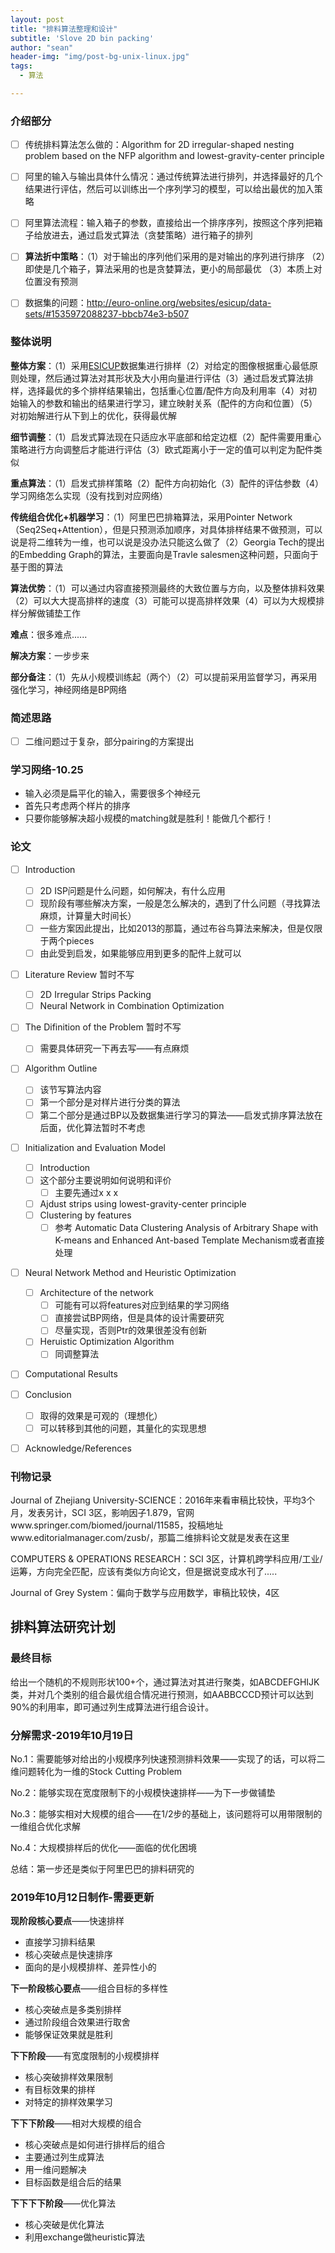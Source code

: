 ```yaml
---
layout: post
title: "排料算法整理和设计"
subtitle: 'Slove 2D bin packing'
author: "sean"
header-img: "img/post-bg-unix-linux.jpg"
tags:
  - 算法

---
```




### 介绍部分

- [ ]  传统排料算法怎么做的：Algorithm for 2D irregular-shaped nesting problem based on the NFP algorithm and lowest-gravity-center principle
- [ ]  阿里的输入与输出具体什么情况：通过传统算法进行排列，并选择最好的几个结果进行评估，然后可以训练出一个序列学习的模型，可以给出最优的加入策略
- [ ]  阿里算法流程：输入箱子的参数，直接给出一个排序序列，按照这个序列把箱子给放进去，通过启发式算法（贪婪策略）进行箱子的排列
- [ ]  **算法折中策略**：（1）对于输出的序列他们采用的是对输出的序列进行排序 （2）即使是几个箱子，算法采用的也是贪婪算法，更小的局部最优 （3）本质上对位置没有预测
- [ ]  数据集的问题：http://euro-online.org/websites/esicup/data-sets/#1535972088237-bbcb74e3-b507



### 整体说明

**整体方案**：（1）采用[ESICUP](https://www.euro-online.org/websites/esicup/data-sets/#1535972088237-bbcb74e3-b507)数据集进行排样（2）对给定的图像根据重心最低原则处理，然后通过算法对其形状及大小用向量进行评估（3）通过启发式算法排样，选择最优的多个排样结果输出，包括重心位置/配件方向及利用率（4）对初始输入的参数和输出的结果进行学习，建立映射关系（配件的方向和位置）（5）对初始解进行从下到上的优化，获得最优解

**细节调整**：（1）启发式算法现在只适应水平底部和给定边框（2）配件需要用重心策略进行方向调整后才能进行评估（3）欧式距离小于一定的值可以判定为配件类似

**重点算法**：（1）启发式排样策略（2）配件方向初始化（3）配件的评估参数（4）学习网络怎么实现（没有找到对应网络）

**传统组合优化+机器学习**：（1）阿里巴巴排箱算法，采用Pointer Network（Seq2Seq+Attention），但是只预测添加顺序，对具体排样结果不做预测，可以说是将二维转为一维，也可以说是没办法只能这么做了（2）Georgia Tech的提出的Embedding Graph的算法，主要面向是Travle salesmen这种问题，只面向于基于图的算法 

**算法优势**：（1）可以通过内容直接预测最终的大致位置与方向，以及整体排料效果（2）可以大大提高排样的速度（3）可能可以提高排样效果（4）可以为大规模排样分解做铺垫工作

**难点**：很多难点......

**解决方案**：一步步来

**部分备注**：（1）先从小规模训练起（两个）（2）可以提前采用监督学习，再采用强化学习，神经网络是BP网络



### 简述思路

- [ ] 二维问题过于复杂，部分pairing的方案提出



### 学习网络-10.25

- 输入必须是扁平化的输入，需要很多个神经元
- 首先只考虑两个样片的排序
- 只要你能够解决超小规模的matching就是胜利！能做几个都行！



### 论文

- [ ] Introduction

  - [ ] 2D ISP问题是什么问题，如何解决，有什么应用
  - [ ] 现阶段有哪些解决方案，一般是怎么解决的，遇到了什么问题（寻找算法麻烦，计算量大时间长）
  - [ ] 一些方案因此提出，比如2013的那篇，通过布谷鸟算法来解决，但是仅限于两个pieces
  - [ ] 由此受到启发，如果能够应用到更多的配件上就可以
- [ ] Literature Review 暂时不写

  - [ ] 2D Irregular Strips Packing
  - [ ] Neural Network in Combination Optimization
- [ ] The Difinition of the Problem 暂时不写
  - [ ] 需要具体研究一下再去写——有点麻烦
- [ ] Algorithm Outline
  - [ ] 该节写算法内容
  - [ ] 第一个部分是对样片进行分类的算法
  - [ ] 第二个部分是通过BP以及数据集进行学习的算法——启发式排序算法放在后面，优化算法暂时不考虑
- [ ] Initialization and Evaluation Model
  - [ ] Introduction
  - [ ] 这个部分主要说明如何说明和评价
    - [ ] 主要先通过x x x
  - [ ] Ajdust strips using lowest-gravity-center principle 
  - [ ] Clustering by features
    - [ ] 参考 Automatic Data Clustering Analysis of Arbitrary Shape with K-means and Enhanced Ant-based Template Mechanism或者直接处理
- [ ] Neural Network Method and Heuristic Optimization

  - [ ] Architecture of the network
    - [ ] 可能有可以将features对应到结果的学习网络
    - [ ] 直接尝试BP网络，但是具体的设计需要研究
    - [ ] 尽量实现，否则Ptr的效果很差没有创新

  - [ ] Heruistic Optimization Algorithm
    - [ ] 同调整算法
- [ ] Computational Results
- [ ] Conclusion
  - [ ] 取得的效果是可观的（理想化）
  - [ ] 可以转移到其他的问题，其量化的实现思想
- [ ] Acknowledge/References



### 刊物记录

Journal of Zhejiang University-SCIENCE：2016年来看审稿比较快，平均3个月，发表另计，SCI 3区，影响因子1.879，官网www.springer.com/biomed/journal/11585，投稿地址www.editorialmanager.com/zusb/，那篇二维排料论文就是发表在这里

COMPUTERS & OPERATIONS RESEARCH：SCI 3区，计算机跨学科应用/工业/运筹，方向完全匹配，应该有类似方向论文，但是据说变成水刊了.....

Journal of Grey System：偏向于数学与应用数学，审稿比较快，4区



## 排料算法研究计划

### 最终目标

给出一个随机的不规则形状100+个，通过算法对其进行聚类，如ABCDEFGHIJK类，并对几个类别的组合最优组合情况进行预测，如AABBCCCD预计可以达到90%的利用率，即可通过列生成算法进行组合设计。

### 分解需求-2019年10月19日

No.1：需要能够对给出的小规模序列快速预测排料效果——实现了的话，可以将二维问题转化为一维的Stock Cutting Problem

No.2：能够实现在宽度限制下的小规模快速排样——为下一步做铺垫

No.3：能够实相对大规模的组合——在1/2步的基础上，该问题将可以用带限制的一维组合优化求解

No.4：大规模排样后的优化——面临的优化困境

总结：第一步还是类似于阿里巴巴的排料研究的



### 2019年10月12日制作-需要更新

**现阶段核心要点**——快速排样

- 直接学习排料结果
- 核心突破点是快速排序
- 面向的是小规模排样、差异性小的



**下一阶段核心要点**——组合目标的多样性

- 核心突破点是多类别排样
- 通过阶段组合效果进行取舍
- 能够保证效果就是胜利



**下下阶段**——有宽度限制的小规模排样

- 核心突破排样效果限制
- 有目标效果的排样
- 对特定的排样效果学习



**下下下阶段**——相对大规模的组合

- 核心突破点是如何进行排样后的组合
- 主要通过列生成算法
- 用一维问题解决
- 目标函数是组合后的结果



**下下下下阶段**——优化算法

- 核心突破是优化算法
- 利用exchange做heuristic算法